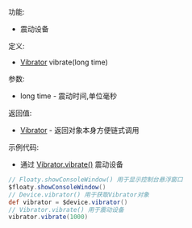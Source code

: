 功能:

+ 震动设备

定义:

+ [Vibrator](/API/Device/Vibrator/README.md) vibrate(long time)

参数:

+ long time - 震动时间,单位毫秒

返回值:

+ [Vibrator](/API/Device/Vibrator/README.md) - 返回对象本身方便链式调用

示例代码:

+ 通过 [Vibrator.vibrate()](/API/Device/Vibrator/README.md?id=vibrate) 震动设备

```groovy
// Floaty.showConsoleWindow() 用于显示控制台悬浮窗口
$floaty.showConsoleWindow()
// Device.vibrator() 用于获取Vibrator对象
def vibrator = $device.vibrator()
// Vibrator.vibrate() 用于震动设备
vibrator.vibrate(1000)
```